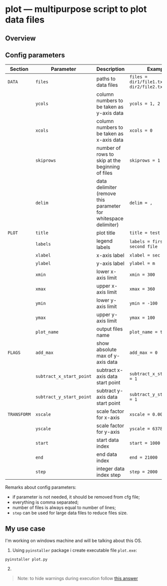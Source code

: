 # plot — multipurpose script to plot data files

## Overview

## Config parameters
Section | Parameter | Description | Example | Default
------------ | ------------ | ------------- | ------------- | -------------
`DATA` | `files` | paths to data files | `files = dir1/file1.txt, dir2/file2.txt`
|| `ycols` | column numbers to be taken as y-axis data | `ycols = 1, 2`
|| `xcols` | column numbers to be taken as x-axis data | `xcols = 0`
|| `skiprows` | number of rows to skip at the beginning of files | `skiprows = 1`
|| `delim` | data delimiter (remove this parameter for whitespace delimiter) | `delim = ,`
`PLOT` | `title` | plot title |  `title = test plot`
|| `labels` | legend labels | `labels = first file, second file`
|| `xlabel` | x-axis label | `xlabel = sec`
|| `ylabel` | y-axis label | `ylabel = m`
|| `xmin` | lower x-axis limit | `xmin = 300`
|| `xmax` | upper x-axis limit | `xmax = 360`
|| `ymin` | lower y-axis limit | `ymin = -100`
|| `ymax` | upper y-axis limit | `ymax = 100`
|| `plot_name` | output files name | `plot_name = test`
`FLAGS` | `add_max` | show absolute max of y-axis data | `add_max = 0`
|| `subtract_x_start_point` | subtract x-axis data start point | `subtract_x_start_point = 1`
|| `subtract_y_start_point` | subtract y-axis data start point | `subtract_y_start_point = 1`
`TRANSFORM` | `xscale` | scale factor for x-axis | `xscale = 0.0005`
|| `yscale` | scale factor for y-axis | `yscale = 6378137.0`
|| `start` | start data index  | `start = 1000`
|| `end` | end data index | `end = 21000`
|| `step` | integer data index step | `step = 2000`

Remarks about config parameters:
- if parameter is not needed, it should be removed from cfg file;
- everything is comma separated;
- number of files is always equal to number of lines;
- `step` can be used for large data files to reduce files size.

## My use case
I'm working on windows machine and will be talking about this OS.

1. Using `pyinstaller` package i create executable file `plot.exe`:
```
pyinstaller plot.py
```
2. 


> Note: to hide warnings during execution follow [this answer](https://stackoverflow.com/a/57766145)
